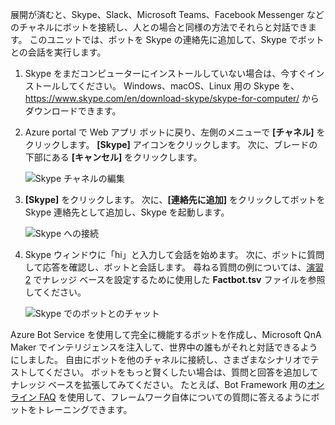 展開が済むと、Skype、Slack、Microsoft Teams、Facebook Messenger などのチャネルにボットを接続し、人との場合と同様の方法でそれらと対話できます。 このユニットでは、ボットを Skype の連絡先に追加して、Skype でボットとの会話を実行します。

1. Skype をまだコンピューターにインストールしていない場合は、今すぐインストールしてください。 Windows、macOS、Linux 用の Skype を、 https://www.skype.com/en/download-skype/skype-for-computer/ からダウンロードできます。

1. Azure portal で Web アプリ ボットに戻り、左側のメニューで **[チャネル]** をクリックします。 **[Skype]** アイコンをクリックします。 次に、ブレードの下部にある **[キャンセル]** をクリックします。

    ![Skype チャネルの編集](../media-draft/7-portal-edit-skype.png)

1. **[Skype]** をクリックします。 次に、**[連絡先に追加]** をクリックしてボットを Skype 連絡先として追加し、Skype を起動します。

    ![Skype への接続](../media-draft/7-portal-click-skype.png)

1. Skype ウィンドウに「hi」と入力して会話を始めます。 次に、ボットに質問して応答を確認し、ボットと会話します。 尋ねる質問の例については、[演習 2](#Exercise2) でナレッジ ベースを設定するために使用した **Factbot.tsv** ファイルを参照してください。
 
    ![Skype でのボットとのチャット](../media-draft/7-skype-responses.png)

Azure Bot Service を使用して完全に機能するボットを作成し、Microsoft QnA Maker でインテリジェンスを注入して、世界中の誰もがそれと対話できるようにしました。 自由にボットを他のチャネルに接続し、さまざまなシナリオでテストしてください。 ボットをもっと賢くしたい場合は、質問と回答を追加してナレッジ ベースを拡張してみてください。 たとえば、Bot Framework 用の[オンライン FAQ](https://docs.microsoft.com/azure/bot-service/bot-service-resources-bot-framework-faq?view=azure-bot-service-3.0) を使用して、フレームワーク自体についての質問に答えるようにボットをトレーニングできます。